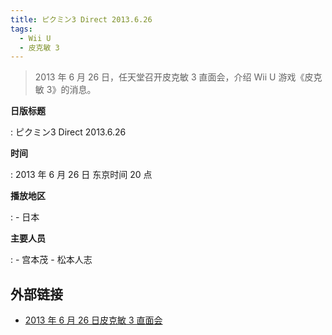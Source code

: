 ```yaml
---
title: ピクミン3 Direct 2013.6.26
tags:
  - Wii U
  - 皮克敏 3
---
```


> 2013 年 6 月 26 日，任天堂召开皮克敏 3 直面会，介绍 Wii U 游戏《皮克敏 3》的消息。

**日版标题**

:   ピクミン3 Direct 2013.6.26

**时间**

:   2013 年 6 月 26 日 东京时间 20 点

**播放地区**

:   - 日本

**主要人员**

:   - 宫本茂
	- 松本人志

## 外部链接

- [2013 年 6 月 26 日皮克敏 3 直面会](https://www.bilibili.com/video/BV1aK4y1b7Pa/)
